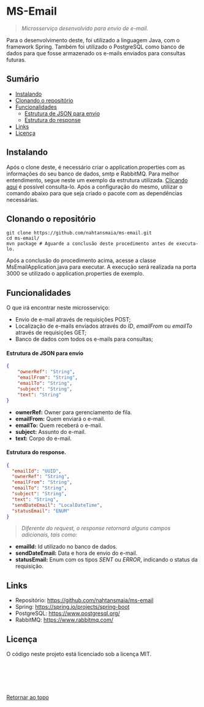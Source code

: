 # MS-Email
> *Microsserviço desenvolvido para envio de e-mail.*

Para o desenvolvimento deste, foi utilizado a linguagem Java, com o framework Spring. Também foi utilizado o PostgreSQL 
como banco de dados para que fosse armazenado os e-mails enviados para consultas futuras.

## Sumário
- [Instalando](https://github.com/nahtansmaia/ms-email#instalando)
- [Clonando o repositório](https://github.com/nahtansmaia/ms-email#clonando-o-reposit%C3%B3rio)
- [Funcionalidades](https://github.com/nahtansmaia/ms-email#funcionalidades)
    - [Estrutura de JSON para envio](https://github.com/nahtansmaia/ms-email#estrutura-de-json-para-envio)
    - [Estrutura do response](https://github.com/nahtansmaia/ms-email#estrutura-do-response)
- [Links](https://github.com/nahtansmaia/ms-email#links)
- [Licença](https://github.com/nahtansmaia/ms-email#licen%C3%A7a)

## Instalando

Após o clone deste, é necessário criar o application.properties com as informações do seu banco de dados, smtp e RabbitMQ.
Para melhor entendimento, segue neste um exemplo da estrutura utilizada. 
[Clicando aqui](https://github.com/nahtansmaia/ms-email/blob/master/src/main/resources/application-example.properties)
é possível consulta-lo. Após a configuração do mesmo, utilizar o comando abaixo para que seja criado o pacote com as 
dependências necessárias.

## Clonando o repositório

```shell
git clone https://github.com/nahtansmaia/ms-email.git
cd ms-email/
mvn package # Aguarde a conclusão deste procedimento antes de executa-lo.
```

Após a conclusão do procedimento acima, acesse a classe MsEmailApplication.java para executar.
A execução será realizada na porta 3000 se utilizado o application.properties de exemplo.

## Funcionalidades

O que irá encontrar neste microsserviço:
- Envio de e-mail através de requisições POST;
- Localização de e-mails enviados através do *ID*, *emailFrom* ou *emailTo* através de requisições GET;
- Banco de dados com todos os e-mails para consultas;

#### Estrutura de JSON para envio
```json
{
    "ownerRef": "String",
    "emailFrom": "String",
    "emailTo": "String",
    "subject": "String",
    "text": "String"
}
```
- **ownerRef:** Owner para gerenciamento de fila.
- **emailFrom:** Quem enviará o e-mail.
- **emailTo:** Quem receberá o e-mail.
- **subject:** Assunto do e-mail.
- **text:** Corpo do e-mail.

#### Estrutura do response.
```json
{
  "emailId": "UUID",
  "ownerRef": "String",
  "emailFrom": "String",
  "emailTo": "String",
  "subject": "String",
  "text": "String",
  "sendDateEmail": "LocalDateTime",
  "statusEmail": "ENUM"
}
```
> *Diferente do request, o response retornará alguns campos adicionais, tais como:*
- **emailId:** Id utilizado no banco de dados.
- **sendDateEmail:** Data e hora de envio do e-mail.
- **statusEmail:** Enum com os tipos *SENT* ou *ERROR*, indicando o status da requisição.

## Links

- Repositório: https://github.com/nahtansmaia/ms-email
- Spring: https://spring.io/projects/spring-boot
- PostgreSQL: https://www.postgresql.org/
- RabbitMQ: https://www.rabbitmq.com/

## Licença

O código neste projeto está licenciado sob a licença MIT.

<br />
<br />
<br />
<br />

[Retornar ao topo](https://github.com/nahtansmaia/ms-email#ms-email)
